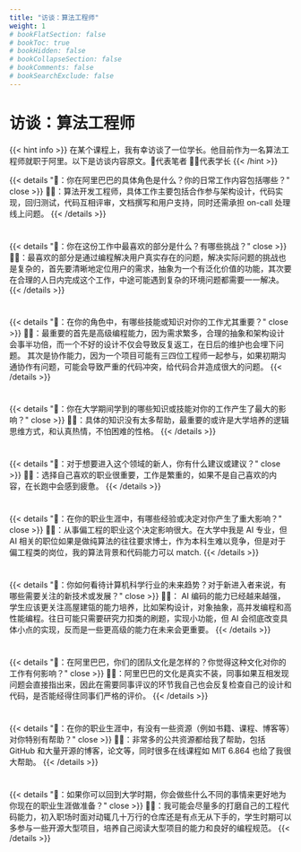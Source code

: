 ```yaml
---
title: "访谈：算法工程师"
weight: 1
# bookFlatSection: false
# bookToc: true
# bookHidden: false
# bookCollapseSection: false
# bookComments: false
# bookSearchExclude: false
---
```


# 访谈：算法工程师

{{< hint info >}}
在某个课程上，我有幸访谈了一位学长。他目前作为一名算法工程师就职于阿里。以下是访谈内容原文。🤔代表笔者 👨‍💻代表学长
{{< /hint >}}


{{< details "🤔：你在阿里巴巴的具体角色是什么？你的日常工作内容包括哪些？" close >}}
👨‍💻：算法开发工程师，具体工作主要包括合作参与架构设计，代码实现，回归测试，代码互相评审，文档撰写和用户支持，同时还需承担 on-call 处理线上问题。 
{{< /details >}}

<div style="height: 10px"></div>

{{< details "🤔：你在这份工作中最喜欢的部分是什么？有哪些挑战？" close >}}
👨‍💻：最喜欢的部分是通过编程解决用户真实存在的问题，解决实际问题的挑战也是复杂的，首先要清晰地定位用户的需求，抽象为一个有泛化价值的功能，其次要在合理的人日内完成这个工作，中途可能遇到复杂的环境问题都需要一一解决。 
{{< /details >}}

<div style="height: 10px"></div>

{{< details "🤔：在你的角色中，有哪些技能或知识对你的工作尤其重要？" close >}}
👨‍💻：最重要的首先是高级编程能力，因为需求繁多，合理的抽象和架构设计会事半功倍，而一个不好的设计不仅会导致反复返工，在日后的维护也会埋下问题。 其次是协作能力，因为一个项目可能有三四位工程师一起参与，如果初期沟通协作有问题，可能会导致严重的代码冲突，给代码合并造成很大的问题。 
{{< /details >}}

<div style="height: 10px"></div>

{{< details "🤔：你在大学期间学到的哪些知识或技能对你的工作产生了最大的影响？" close >}}
👨‍💻：具体的知识没有太多帮助，最重要的或许是大学培养的逻辑思维方式，和认真热情，不怕困难的性格。 
{{< /details >}}

<div style="height: 10px"></div>

{{< details "🤔：对于想要进入这个领域的新人，你有什么建议或建议？" close >}}
👨‍💻：选择自己喜欢的职业很重要，工作是繁重的，如果不是自己喜欢的内容，在长跑中会感到疲惫。
{{< /details >}}

<div style="height: 10px"></div>

{{< details "🤔：在你的职业生涯中，有哪些经验或决定对你产生了重大影响？" close >}}
👨‍💻：从事偏工程的职业这个决定影响很大。在大学中我是 AI 专业，但 AI 相关的职位如果是做纯算法的往往要求博士，作为本科生难以竞争，但是对于偏工程类的岗位，我的算法背景和代码能力可以 match.
{{< /details >}}

<div style="height: 10px"></div>

{{< details "🤔：你如何看待计算机科学行业的未来趋势？对于新进入者来说，有哪些需要关注的新技术或发展？" close >}}
👨‍💻： AI 编码的能力已经越来越强，学生应该更关注高屋建瓴的能力培养，比如架构设计，对象抽象，高并发编程和高性能编程。往日可能只需要研究力扣类的刷题，实现小功能，但 AI 会彻底改变具体小点的实现，反而是一些更高级的能力在未来会更重要。 
{{< /details >}}

<div style="height: 10px"></div>

{{< details "🤔：在阿里巴巴，你们的团队文化是怎样的？你觉得这种文化对你的工作有何影响？" close >}}
👨‍💻：阿里巴巴的文化是真实不装，同事如果互相发现问题会直接指出来，因此在需要同事评议的环节我自己也会反复检查自己的设计和代码，是否能经得住同事们严格的评价。 
{{< /details >}}

<div style="height: 10px"></div>

{{< details "🤔：在你的职业生涯中，有没有一些资源（例如书籍、课程、博客等）对你特别有帮助？" close >}}
👨‍💻：非常多的公共资源都给我了帮助，包括 GitHub 和大量开源的博客，论文等，同时很多在线课程如 MIT 6.864 也给了我很大帮助。
{{< /details >}}

<div style="height: 10px"></div>

{{< details "🤔：如果你可以回到大学时期，你会做些什么不同的事情来更好地为你现在的职业生涯做准备？" close >}}
👨‍💻：我可能会尽量多的打磨自己的工程代码能力，初入职场时面对动辄几十万行的仓库还是有点无从下手的，学生时期可以多参与一些开源大型项目，培养自己阅读大型项目的能力和良好的编程规范。
{{< /details >}}
